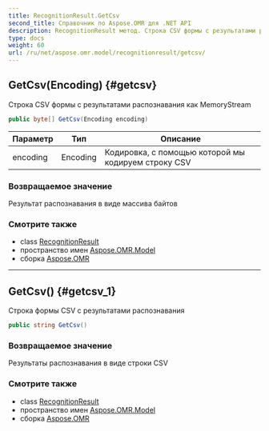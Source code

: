 ```yaml
---
title: RecognitionResult.GetCsv
second_title: Справочник по Aspose.OMR для .NET API
description: RecognitionResult метод. Строка CSV формы с результатами распознавания как MemoryStream
type: docs
weight: 60
url: /ru/net/aspose.omr.model/recognitionresult/getcsv/
---
```

## GetCsv(Encoding) {#getcsv}

Строка CSV формы с результатами распознавания как MemoryStream

```csharp
public byte[] GetCsv(Encoding encoding)
```

| Параметр | Тип | Описание |
| --- | --- | --- |
| encoding | Encoding | Кодировка, с помощью которой мы кодируем строку CSV |

### Возвращаемое значение

Результат распознавания в виде массива байтов

### Смотрите также

* class [RecognitionResult](../)
* пространство имен [Aspose.OMR.Model](../../recognitionresult/)
* сборка [Aspose.OMR](../../../)

---

## GetCsv() {#getcsv_1}

Строка формы CSV с результатами распознавания

```csharp
public string GetCsv()
```

### Возвращаемое значение

Результаты распознавания в виде строки CSV

### Смотрите также

* class [RecognitionResult](../)
* пространство имен [Aspose.OMR.Model](../../recognitionresult/)
* сборка [Aspose.OMR](../../../)


